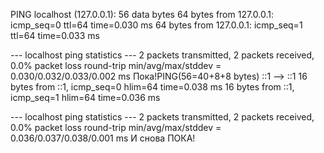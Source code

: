 PING localhost (127.0.0.1): 56 data bytes
64 bytes from 127.0.0.1: icmp_seq=0 ttl=64 time=0.030 ms
64 bytes from 127.0.0.1: icmp_seq=1 ttl=64 time=0.033 ms

--- localhost ping statistics ---
2 packets transmitted, 2 packets received, 0.0% packet loss
round-trip min/avg/max/stddev = 0.030/0.032/0.033/0.002 ms
Пока!PING(56=40+8+8 bytes) ::1 --> ::1
16 bytes from ::1, icmp_seq=0 hlim=64 time=0.038 ms
16 bytes from ::1, icmp_seq=1 hlim=64 time=0.036 ms

--- localhost ping statistics ---
2 packets transmitted, 2 packets received, 0.0% packet loss
round-trip min/avg/max/stddev = 0.036/0.037/0.038/0.001 ms
И снова ПОКА!
